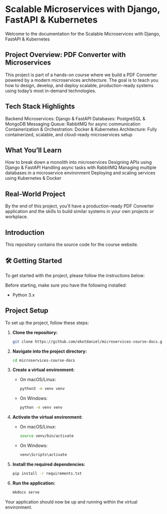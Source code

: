 # Scalable Microservices with Django, FastAPI & Kubernetes

Welcome to the documentation for the Scalable Microservices with Django, FastAPI & Kubernetes

## Project Overview: PDF Converter with Microservices

This project is part of a hands-on course where we build a PDF Converter powered by a modern microservices architecture. The goal is to teach you how to design, develop, and deploy scalable, production-ready systems using today’s most in-demand technologies.

## Tech Stack Highlights

Backend Microservices: Django & FastAPI
Databases: PostgreSQL & MongoDB
Messaging Queue: RabbitMQ for async communication
Containerization & Orchestration: Docker & Kubernetes
Architecture: Fully containerized, scalable, and cloud-ready microservices setup

## What You’ll Learn

How to break down a monolith into microservices
Designing APIs using Django & FastAPI
Handling async tasks with RabbitMQ
Managing multiple databases in a microservice environment
Deploying and scaling services using Kubernetes & Docker

## Real-World Project

By the end of this project, you’ll have a production-ready PDF Converter application and the skills to build similar systems in your own projects or workplace.


## Introduction
This repository contains the source code for the course website.
## 🛠️ Getting Started

To get started with the project, please follow the instructions below:

Before starting, make sure you have the following installed:

- Python 3.x

## Project Setup
To set up the project, follow these steps:

1. **Clone the repository:**
    ```bash
    git clone https://github.com/okotdaniel/microservices-course-docs.git
    ```

2. **Navigate into the project directory:**
    ```bash
    cd microservices-course-docs
    ```

3. **Create a virtual environment:**
   - On macOS/Linux:
     ```bash
     python3 -m venv venv
     ```
   - On Windows:
     ```bash
     python -m venv venv
     ```

4. **Activate the virtual environment:**
   - On macOS/Linux:
     ```bash
     source venv/bin/activate
     ```
   - On Windows:
     ```bash
     venv\Scripts\activate
     ```

5. **Install the required dependencies:**
    ```bash
    pip install -r requirements.txt
    ```

6. **Run the application:**
    ```bash
    mkdocs serve
    ```

Your application should now be up and running within the virtual environment.